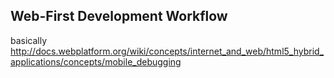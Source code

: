 ## Web-First Development Workflow

basically http://docs.webplatform.org/wiki/concepts/internet_and_web/html5_hybrid_applications/concepts/mobile_debugging